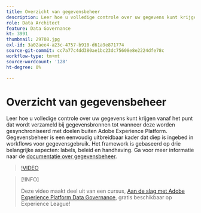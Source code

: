 ```yaml
---
title: Overzicht van gegevensbeheer
description: Leer hoe u volledige controle over uw gegevens kunt krijgen vanaf het punt dat wordt verzameld bij gegevensbronnen tot wanneer deze worden gesynchroniseerd met doelen buiten Adobe Experience Platform.
role: Data Architect
feature: Data Governance
kt: 3991
thumbnail: 29708.jpg
exl-id: 3a02aee4-a23c-4757-b910-d61a9e871774
source-git-commit: cc7a77c4dd380ae1bc23dc75608e8e2224dfe78c
workflow-type: tm+mt
source-wordcount: '128'
ht-degree: 0%

---
```


# Overzicht van gegevensbeheer

Leer hoe u volledige controle over uw gegevens kunt krijgen vanaf het punt dat wordt verzameld bij gegevensbronnen tot wanneer deze worden gesynchroniseerd met doelen buiten Adobe Experience Platform. Gegevensbeheer is een eenvoudig uitbreidbaar kader dat diep is ingebed in workflows voor gegevensgebruik. Het framework is gebaseerd op drie belangrijke aspecten: labels, beleid en handhaving. Ga voor meer informatie naar de [documentatie over gegevensbeheer](https://experienceleague.adobe.com/docs/experience-platform/data-governance/home.html).

>[!VIDEO](https://video.tv.adobe.com/v/29708?quality=12&learn=on)

>[!INFO]
>
> Deze video maakt deel uit van een cursus, [Aan de slag met Adobe Experience Platform Data Governance](https://experienceleague.adobe.com/?recommended=ExperiencePlatform-D-1-2021.1.dgov.gs), gratis beschikbaar op Experience League!


